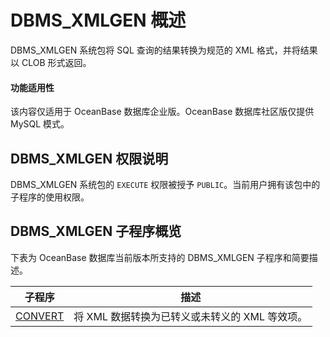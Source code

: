DBMS_XMLGEN 概述 
===================================

DBMS_XMLGEN 系统包将 SQL 查询的结果转换为规范的 XML 格式，并将结果以 CLOB 形式返回。


  <main id="notice" >
    <h4>功能适用性</h4>
    <p>该内容仅适用于 OceanBase 数据库企业版。OceanBase 数据库社区版仅提供 MySQL 模式。</p>
  </main>

DBMS_XMLGEN 权限说明 
-------------------------------------

DBMS_XMLGEN 系统包的 `EXECUTE` 权限被授予 `PUBLIC`。当前用户拥有该包中的子程序的使用权限。

DBMS_XMLGEN 子程序概览 
--------------------------------------

下表为 OceanBase 数据库当前版本所支持的 DBMS_XMLGEN 子程序和简要描述。


|                          子程序                           |              描述              |
|--------------------------------------------------------|------------------------------|
| [CONVERT](2.convert-oracle.md) | 将 XML 数据转换为已转义或未转义的 XML 等效项。 |



